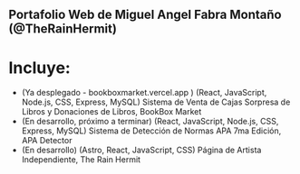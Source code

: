 ## Portafolio Web de Miguel Angel Fabra Montaño (@TheRainHermit)

# Incluye:
- (Ya desplegado - bookboxmarket.vercel.app ) (React, JavaScript, Node.js, CSS, Express, MySQL) Sistema de Venta de Cajas Sorpresa de Libros y Donaciones de Libros, BookBox Market
- (En desarrollo, próximo a terminar) (React, JavaScript, Node.js, CSS, Express, MySQL) Sistema de Detección de Normas APA 7ma Edición, APA Detector
- (En desarrollo) (Astro, React, JavaScript, CSS) Página de Artista Independiente, The Rain Hermit
